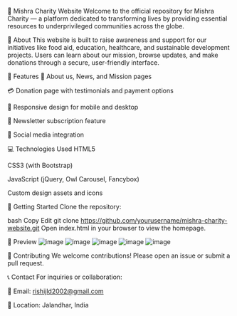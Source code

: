 📖 Mishra Charity Website
Welcome to the official repository for Mishra Charity — a platform dedicated to transforming lives by providing essential resources to underprivileged communities across the globe.

🌟 About
This website is built to raise awareness and support for our initiatives like food aid, education, healthcare, and sustainable development projects. Users can learn about our mission, browse updates, and make donations through a secure, user-friendly interface.

📑 Features
📄 About us, News, and Mission pages

💳 Donation page with testimonials and payment options

📱 Responsive design for mobile and desktop

📧 Newsletter subscription feature

🔗 Social media integration

💻 Technologies Used
HTML5

CSS3 (with Bootstrap)

JavaScript (jQuery, Owl Carousel, Fancybox)

Custom design assets and icons

🚀 Getting Started
Clone the repository:

bash
Copy
Edit
git clone https://github.com/yourusername/mishra-charity-website.git
Open index.html in your browser to view the homepage.

📸 Preview
![image](https://github.com/user-attachments/assets/699cfc3c-baf6-4520-83e9-2281f587fd92)
![image](https://github.com/user-attachments/assets/113fc733-911e-4cbe-98b1-b1f08dd196b9)
![image](https://github.com/user-attachments/assets/9fa7f0c1-951f-4b1a-9903-31c3b39452e5)
![image](https://github.com/user-attachments/assets/16fa7249-32d6-4e76-b4ce-6e2a9b527563)
![image](https://github.com/user-attachments/assets/2b27a5a4-90b9-41d3-bcf4-764d9a733b23)



🙌 Contributing
We welcome contributions! Please open an issue or submit a pull request.

📞 Contact
For inquiries or collaboration:

📧 Email: rishijld2002@gmail.com 

📍 Location: Jalandhar, India
